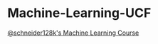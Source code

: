 # Machine-Learning-UCF
[@schneider128k's Machine Learning Course](https://github.com/schneider128k/machine_learning_course/)
